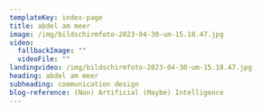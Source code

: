 ```yaml
---
templateKey: index-page
title: abdel am meer
image: /img/bildschirmfoto-2023-04-30-um-15.18.47.jpg
video:
  fallbackImage: ""
  videoFile: ""
landingvideo: /img/bildschirmfoto-2023-04-30-um-15.18.47.jpg
heading: abdel am meer
subheading: communication design
blog-reference: (Non) Artificial (Maybe) Intelligence
---
```

